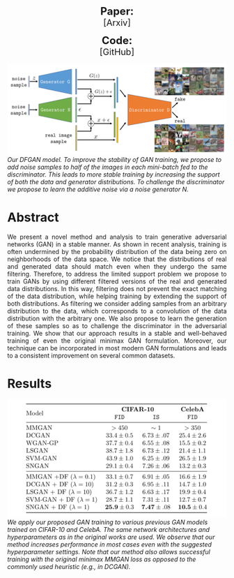 <p align="center">
  <b style="font-size: 24px">Paper:</b><br>
  <a href="https://arxiv.org/abs/1906.04612" style="font-size: 20px; text-decoration: none">[Arxiv]</a>
</p>


<p align="center">
  <b style="font-size: 24px">Code:</b><br>
  <a href="https://github.com/sjenni/dfgan" style="font-size: 20px; text-decoration: none">[GitHub]</a>
</p>


![Algorithm](assets/DFGAN.png)
*Our DFGAN model. To improve the stability of GAN training, we propose to add noise samples to half of the images in each mini-batch fed to the discriminator. This leads to more stable training by increasing the support of both the data and generator distributions. To challenge the discriminator we propose to learn the additive noise via a noise generator N.*

# Abstract

<div style="text-align: justify"> We present a novel method and analysis to train generative adversarial networks (GAN) in a stable manner. As shown in recent analysis, training is often undermined by the probability distribution of the data being zero on neighborhoods of the data space. We notice that the distributions of real and generated data should match even when they undergo the same filtering. Therefore, to address the limited support problem we propose to train GANs by using different filtered versions of the real and generated data distributions. In this way, filtering does not prevent the exact matching of the data distribution, while helping training by extending the support of both distributions. As filtering we consider adding samples from an arbitrary distribution to the data, which corresponds to a convolution of the data distribution with the arbitrary one. We also propose to learn the generation of these samples so as to challenge the discriminator in the adversarial training. We show that our approach results in a stable and well-behaved training of even the original minimax GAN formulation. Moreover, our technique can be incorporated in most modern GAN formulations and leads to a consistent improvement on several common datasets. </div>



# Results

![Comparison](assets/comparison.png)
*We apply our proposed GAN training to various previous GAN models trained on CIFAR-10 and CelebA. The same network 
architectures and hyperparameters as in the original works are used. We observe that our method increases performance
 in most cases even with the suggested hyperparameter settings. Note that our method also allows successful training
  with the original minimax MMGAN loss as opposed to the commonly used heuristic (e.g., in DCGAN).*

